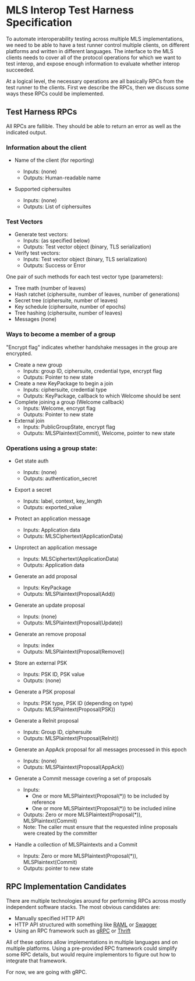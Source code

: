 MLS Interop Test Harness Specification
======================================

To automate interoperability testing across multiple MLS implementations, we
need to be able to have a test runner control multiple clients, on different
platforms and written in different languages. The interface to the MLS clients
needs to cover all of the protocol operations for which we want to test interop,
and expose enough information to evaluate whether interop succeeded.

At a logical level, the necessary operations are all basically RPCs from the
test runner to the clients.  First we describe the RPCs, then we discuss some
ways these RPCs could be implemented.

## Test Harness RPCs

All RPCs are fallible.  They should be able to return an error as well as the
indicated output.

### Information about the client

* Name of the client (for reporting)
  * Inputs: (none)
  * Outputs: Human-readable name

* Supported ciphersuites
  * Inputs: (none)
  * Outputs: List of ciphersuites

### Test Vectors

* Generate test vectors:
  * Inputs: (as specified below)
  * Outputs: Test vector object (binary, TLS serialization)
* Verify test vectors:
  * Inputs: Test vector object (binary, TLS serialization)
  * Outputs: Success or Error

One pair of such methods for each test vector type (parameters):
* Tree math (number of leaves)
* Hash ratchet (ciphersuite, number of leaves, number of generations)
* Secret tree (ciphersuite, number of leaves)
* Key schedule (ciphersuite, number of epochs)
* Tree hashing (ciphersuite, number of leaves)
* Messages (none)

### Ways to become a member of a group 

"Encrypt flag" indicates whether handshake messages in the group are encrypted.

* Create a new group
  * Inputs: group ID, ciphersuite, credential type, encrypt flag 
  * Outputs: Pointer to new state
* Create a new KeyPackage to begin a join
  * Inputs: ciphersuite, credential type
  * Outputs: KeyPackage, callback to which Welcome should be sent
* Complete joining a group (Welcome callback)
  * Inputs: Welcome, encrypt flag
  * Outputs: Pointer to new state
* External join
  * Inputs: PublicGroupState, encrypt flag
  * Outputs: MLSPlaintext(Commit), Welcome, pointer to new state

### Operations using a group state:

* Get state auth
  * Inputs: (none)
  * Outputs: authentication_secret
* Export a secret
  * Inputs: label, context, key_length
  * Outputs: exported_value

* Protect an application message
  * Inputs: Application data
  * Outputs: MLSCiphertext(ApplicationData)
* Unprotect an application message
  * Inputs: MLSCiphertext(ApplicationData)
  * Outputs: Application data

* Generate an add proposal
  * Inputs: KeyPackage
  * Outputs: MLSPlaintext(Proposal(Add))
* Generate an update proposal
  * Inputs: (none)
  * Outputs: MLSPlaintext(Proposal(Update))
* Generate an remove proposal
  * Inputs: index
  * Outputs: MLSPlaintext(Proposal(Remove))
* Store an external PSK
  * Inputs: PSK ID, PSK value
  * Outputs: (none)
* Generate a PSK proposal
  * Inputs: PSK type, PSK ID (depending on type)
  * Outputs: MLSPlaintext(Proposal(PSK))
* Generate a ReInit proposal
  * Inputs: Group ID, ciphersuite
  * Outputs: MLSPlaintext(Proposal(ReInit))
* Generate an AppAck proposal for all messages processed in this epoch
  * Inputs: (none)
  * Outputs: MLSPlaintext(Proposal(AppAck))
* Generate a Commit message covering a set of proposals
  * Inputs:
    * One or more MLSPlaintext(Proposal(\*)) to be included by reference
    * One or more MLSPlaintext(Proposal(\*)) to be included inline
  * Outputs: Zero or more MLSPlaintext(Proposal(\*)), MLSPlaintext(Commit)
  * Note: The caller must ensure that the requested inline proposals were
    created by the committer

* Handle a collection of MLSPlaintexts and a Commit
  * Inputs: Zero or more MLSPlaintext(Proposal(\*)), MLSPlaintext(Commit)
  * Outputs: pointer to new state

## RPC Implementation Candidates

There are multiple technologies around for performing RPCs across mostly
independent software stacks.  The most obvious candidates are:

* Manually specified HTTP API
* HTTP API structured with something like [RAML](https://raml.org/) or
  [Swagger](https://swagger.io/)
* Using an RPC framework such as [gRPC](https://grpc.io/) or
  [Thrift](https://thrift.apache.org/)

All of these options allow implementations in multiple languages and on multiple
platforms.  Using a pre-provided RPC framework could simplify some RPC details,
but would require implementors to figure out how to integrate that framework.

For now, we are going with gRPC.
